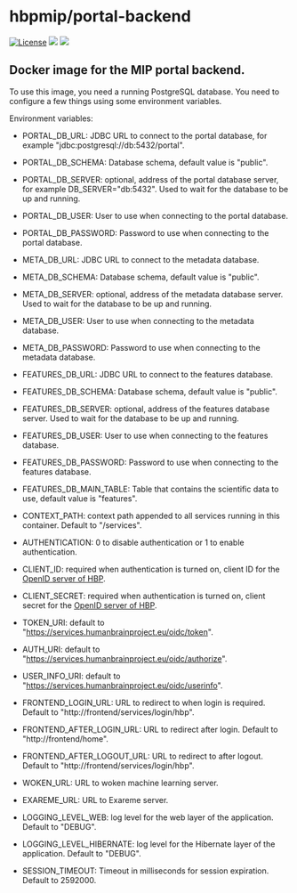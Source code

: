 # hbpmip/portal-backend

[![License](https://img.shields.io/badge/license-AGPL--3.0-blue.svg)](https://www.gnu.org/licenses/agpl-3.0.html) [![](https://images.microbadger.com/badges/version/hbpmip/portal-backend.svg)](https://hub.docker.com/r/hbpmip/portal-backend/tags/ "hbpmip/portal-backend image tags") [![](https://images.microbadger.com/badges/image/hbpmip/portal-backend.svg)](https://microbadger.com/#/images/hbpmip/portal-backend "hbpmip/portal-backend on microbadger")

## Docker image for the MIP portal backend.

To use this image, you need a running PostgreSQL database.
You need to configure a few things using some environment variables.

Environment variables:

* PORTAL_DB_URL: JDBC URL to connect to the portal database, for example "jdbc:postgresql://db:5432/portal".
* PORTAL_DB_SCHEMA: Database schema, default value is "public".
* PORTAL_DB_SERVER: optional, address of the portal database server, for example DB_SERVER="db:5432". Used to wait for the database to be up and running.
* PORTAL_DB_USER: User to use when connecting to the portal database.
* PORTAL_DB_PASSWORD: Password to use when connecting to the portal database.

* META_DB_URL: JDBC URL to connect to the metadata database.
* META_DB_SCHEMA: Database schema, default value is "public".
* META_DB_SERVER: optional, address of the metadata database server. Used to wait for the database to be up and running.
* META_DB_USER: User to use when connecting to the metadata database.
* META_DB_PASSWORD: Password to use when connecting to the metadata database.

* FEATURES_DB_URL: JDBC URL to connect to the features database.
* FEATURES_DB_SCHEMA: Database schema, default value is "public".
* FEATURES_DB_SERVER: optional, address of the features database server. Used to wait for the database to be up and running.
* FEATURES_DB_USER: User to use when connecting to the features database.
* FEATURES_DB_PASSWORD: Password to use when connecting to the features database.
* FEATURES_DB_MAIN_TABLE: Table that contains the scientific data to use, default value is "features".

* CONTEXT_PATH:  context path appended to all services running in this container. Default to "/services".

* AUTHENTICATION: 0 to disable authentication or 1 to enable authentication.
* CLIENT_ID: required when authentication is turned on, client ID for the [OpenID server of HBP](https://services.humanbrainproject.eu/oidc/).
* CLIENT_SECRET: required when authentication is turned on, client secret for the [OpenID server of HBP](https://services.humanbrainproject.eu/oidc/).
* TOKEN_URI: default to "https://services.humanbrainproject.eu/oidc/token".
* AUTH_URI: default to "https://services.humanbrainproject.eu/oidc/authorize".
* USER_INFO_URI: default to "https://services.humanbrainproject.eu/oidc/userinfo".

* FRONTEND_LOGIN_URL: URL to redirect to when login is required. Default to "http://frontend/services/login/hbp".
* FRONTEND_AFTER_LOGIN_URL: URL to redirect after login. Default to "http://frontend/home".
* FRONTEND_AFTER_LOGOUT_URL: URL to redirect to after logout. Default to "http://frontend/services/login/hbp".

* WOKEN_URL: URL to woken machine learning server.
* EXAREME_URL: URL to Exareme server.

* LOGGING_LEVEL_WEB: log level for the web layer of the application. Default to "DEBUG".
* LOGGING_LEVEL_HIBERNATE: log level for the Hibernate layer of the application. Default to "DEBUG".

* SESSION_TIMEOUT: Timeout in milliseconds for session expiration. Default to 2592000.
